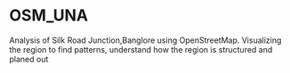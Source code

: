 # OSM_UNA
Analysis of Silk Road Junction,Banglore using OpenStreetMap. Visualizing the region to find patterns, understand how the region is structured and planed out
